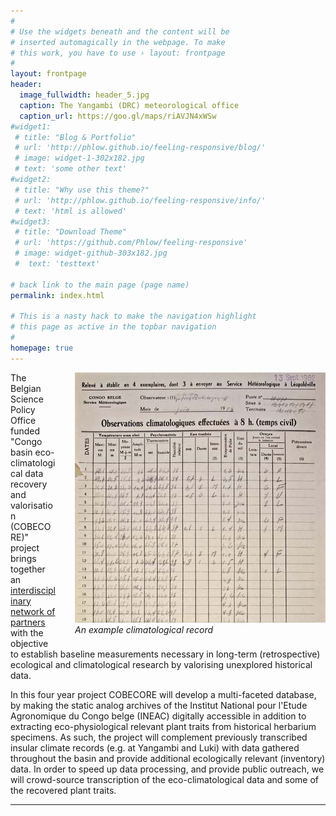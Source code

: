 ```yaml
---
#
# Use the widgets beneath and the content will be
# inserted automagically in the webpage. To make
# this work, you have to use › layout: frontpage
#
layout: frontpage
header:
  image_fullwidth: header_5.jpg
  caption: The Yangambi (DRC) meteorological office
  caption_url: https://goo.gl/maps/riAVJN4xWSw
#widget1:
 # title: "Blog & Portfolio"
 # url: 'http://phlow.github.io/feeling-responsive/blog/'
 # image: widget-1-302x182.jpg
 # text: 'some other text'
#widget2:
 # title: "Why use this theme?"
 # url: 'http://phlow.github.io/feeling-responsive/info/'
 # text: 'html is allowed'
#widget3:
 # title: "Download Theme"
 # url: 'https://github.com/Phlow/feeling-responsive'
 # image: widget-github-303x182.jpg
 #  text: 'testtext'
  
# back link to the main page (page name)
permalink: index.html

# This is a nasty hack to make the navigation highlight
# this page as active in the topbar navigation
#
homepage: true
---
```


<figure style="float: right; margin: 0px 0px 15px 30px;"><img src="/images/example_data.jpg" >
   <figcaption><em>An example climatological record</em></figcaption>
</figure>


The Belgian Science Policy Office funded "Congo basin eco-climatological data recovery and valorisation (COBECORE)" project brings together an [interdisciplinary network of partners](http://cobecore.org/team/) with the objective to establish baseline measurements necessary in long-term (retrospective) ecological and climatological research by valorising unexplored historical data.

In this four year project COBECORE will develop a multi-faceted database, by making the static analog archives of the Institut National pour l'Etude Agronomique du Congo belge (INEAC) digitally accessible in addition to extracting eco-physiological relevant plant traits from historical herbarium specimens. As such, the project will complement previously transcribed insular climate records (e.g. at Yangambi and Luki) with data gathered throughout the basin and provide additional ecologically relevant (inventory) data. In order to speed up data processing, and provide public outreach, we will crowd-source transcription of the eco-climatological data and some of the recovered plant traits.

---
